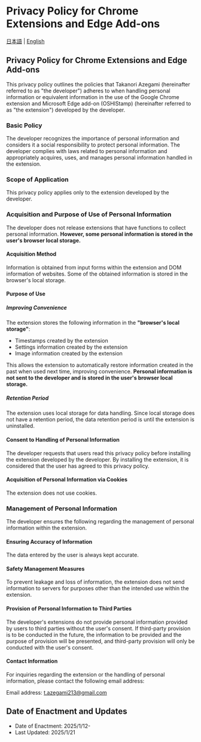 # Privacy Policy for Chrome Extensions and Edge Add-ons

[日本語](README.md) | [English](README-EN.md)

## Privacy Policy for Chrome Extensions and Edge Add-ons

This privacy policy outlines the policies that Takanori Azegami (hereinafter referred to as "the developer") adheres to when handling personal information or equivalent information in the use of the Google Chrome extension and Microsoft Edge add-on (OSHIStamp) (hereinafter referred to as "the extension") developed by the developer.

### Basic Policy

The developer recognizes the importance of personal information and considers it a social responsibility to protect personal information. The developer complies with laws related to personal information and appropriately acquires, uses, and manages personal information handled in the extension.

### Scope of Application

This privacy policy applies only to the extension developed by the developer.

### Acquisition and Purpose of Use of Personal Information

The developer does not release extensions that have functions to collect personal information.
**However, some personal information is stored in the user's browser local storage.**

#### Acquisition Method

Information is obtained from input forms within the extension and DOM information of websites.
Some of the obtained information is stored in the browser's local storage.

#### Purpose of Use

##### Improving Convenience

The extension stores the following information in the **"browser's local storage"**:

- Timestamps created by the extension
- Settings information created by the extension
- Image information created by the extension

This allows the extension to automatically restore information created in the past when used next time, improving convenience.
**Personal information is not sent to the developer and is stored in the user's browser local storage.**

##### Retention Period

The extension uses local storage for data handling.
Since local storage does not have a retention period, the data retention period is until the extension is uninstalled.

#### Consent to Handling of Personal Information

The developer requests that users read this privacy policy before installing the extension developed by the developer.
By installing the extension, it is considered that the user has agreed to this privacy policy.

#### Acquisition of Personal Information via Cookies

The extension does not use cookies.

### Management of Personal Information

The developer ensures the following regarding the management of personal information within the extension.

#### Ensuring Accuracy of Information

The data entered by the user is always kept accurate.

#### Safety Management Measures

To prevent leakage and loss of information, the extension does not send information to servers for purposes other than the intended use within the extension.

#### Provision of Personal Information to Third Parties

The developer's extensions do not provide personal information provided by users to third parties without the user's consent.
If third-party provision is to be conducted in the future, the information to be provided and the purpose of provision will be presented, and third-party provision will only be conducted with the user's consent.

#### Contact Information

For inquiries regarding the extension or the handling of personal information, please contact the following email address:

Email address: t.azegami213@gmail.com

## Date of Enactment and Updates

- Date of Enactment: 2025/1/12-
- Last Updated: 2025/1/21
